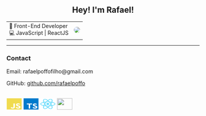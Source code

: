 <h2 align="center"> Hey! I'm Rafael!</h2>

<table>
  <tr>
    <td>
      🚀 Front-End Developer <br>
      💻 JavaScript | ReactJS
    </td>
    <td align="right">
      <img height="150" style="border-radius: 10px;" src="https://media0.giphy.com/media/v1.Y2lkPTc5MGI3NjExbXE4NmxhNm9ha2VkdXhyOHA0c3dtZGMzOHlvamN5dTViM2h4bjl2aCZlcD12MV9pbnRlcm5hbF9naWZfYnlfaWQmY3Q9Zw/GDcXg6OD1pq8RxGZVA/giphy.gif">
    </td>
  </tr>
</table>

---

### Contact

<div>
  <p>Email: rafaelpoffofilho@gmail.com</p>
  <p>GitHub: <a href="https://github.com/rafaelpoffo">github.com/rafaelpoffo</a></p>
</div>
  
<div style="display: inline_block"><br>
  <img align="center" height="30" width="40" src="https://raw.githubusercontent.com/devicons/devicon/master/icons/javascript/javascript-plain.svg">
  <img align="center" height="30" width="40" src="https://raw.githubusercontent.com/devicons/devicon/master/icons/typescript/typescript-plain.svg">
  <img align="center" height="30" width="40" src="https://raw.githubusercontent.com/devicons/devicon/master/icons/react/react-original.svg">
  <img align="center" height="30" width="40" src="https://cdn.jsdelivr.net/gh/devicons/devicon/icons/nodejs/nodejs-original.svg">
</div>
